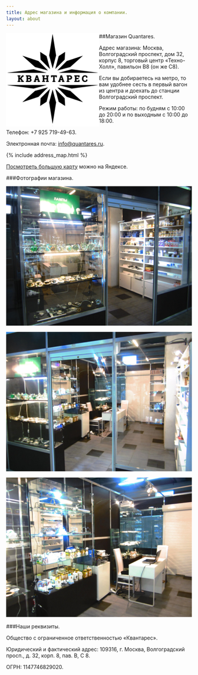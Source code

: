 ```yaml
---
title: Адрес магазина и информация о компании.
layout: about
---
```

<div style="width: 50%; float: left; margi: 0; padding: 0; max-width: 300px; min-width: 200px;"><img src="/images/qntrs_big_upper_ru.png" alt="Квантарес"></div>

##Магазин Quantares.

Адрес магазина: Москва, Волгоградский проспект, дом 32, корпус 8, торговый центр «Техно-Холл», павильон B8 (он же C8).

Если вы добираетесь на метро, то вам удобнее сесть в первый вагон из центра и доехать до станции Волгоградский проспект.

Режим работы: по будням с 10:00 до 20:00 и по выходным с 10:00 до 18:00.

Телефон: +7 925 719-49-63.

Электронная почта: [info@quantares.ru](mailto:info@quantares.ru).

{% include address_map.html %}

[Посмотреть большую карту](http://maps.yandex.ru/-/CVvy4W~m) можно на Яндексе.

###Фотографии магазина.

![Фотография входа в магазин Quantares - Квантарес](/images/about/enter.jpg "Вход в магазин Quanatres")

![Фотография входа в магазин Quantares - Квантарес](/images/about/enter2.jpg "Вход в магазин Quantares")

![Фотография внутри магазина](/images/about/inside.jpg "Внутри магазина Quanatres")

###Наши реквизиты.

Общество с ограниченное ответственностью «Квантарес».

Юридический и фактический адрес: 109316, г. Москва, Волгоградский просп., д. 32, корп. 8, пав. В, С 8.

ОГРН: 1147746829020.
